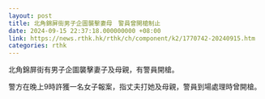 ```yaml
---
layout: post
title: 北角錦屏街男子企圖襲擊妻母　警員曾開槍制止
date: 2024-09-15 22:37:18.000000000 +08:00
link: https://news.rthk.hk/rthk/ch/component/k2/1770742-20240915.htm
categories: rthk
---
```


北角錦屏街有男子企圖襲擊妻子及母親，有警員開槍。

警方在晚上9時許獲一名女子報案，指丈夫打她及母親，警員到場處理時曾開槍。
